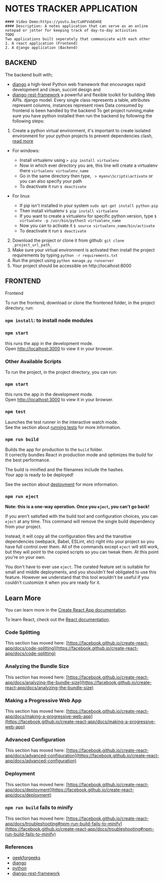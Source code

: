  # NOTES TRACKER APPLICATION
    #### Video Demo:https://youtu.be/CuHFVobEmhE
    #### Description: A notes application that can serve as an online notepad or jotter for keeping track of day-to-day activities
    TODO
    Two applications built seperately that communicate with each other
    1. A react application (Frontend)
    2. A django application (Backend)

## BACKEND
 The backend built with;
  - [django](https://www.djangoproject.com/) a high-level Python web framework that encourages rapid development and clean, succint design and
  -  [django-rest-framework](https://www.django-rest-framework.org/) a powerful and flexible toolkit for building Web APIs. django model. Every single class represents a   table, attributes represent columns, instances represent rows
Data consumed by frontend is been handled by the backend
To get project running,make sure you have python installed then run the backend by following the following steps:
  1. Create a python virtual environment, it's important to create isolated environment for your python projects to prevent dependencies clash, [read more](https://docs.python.org/3/library/venv.html)

  - For windows:
    - Install virtualenv using `> pip install virtualenv `
    - Now in which ever directory you are, this line will create a virtualenv there `virtualenv virtualenv_name`
    - Go in the same directory then type, ` > myenv\Scripts\activate` or you can also specify your path
    - To deactivate it run `$ deactivate`


  - For linux
    - If pip isn't installed in your system `sudo apt-get install python-pip`
    - Then install virtualenv `$ pip install virtualenv`
    - If you want to create a virtualenv for specific python version, type `$ virtualenv -p /usr/bin/python3 virtualenv_name`
    - Now you can to activate it `$ source virtualenv_name/bin/activate`
    - To deactivate it run `$ deactivate`


  2. Download the project or clone it from github: `git clone _project_url_path_`
  3. Make sure your virtual environment is activated then install the project requirements by typing `python -r requirements.txt`
  4. Run the project using `python manage.py runserver`
  5. Your project should be accessible on http://localhost:8000

## FRONTEND
Frontend

To run the frontend, download or clone the frontened folder, in the project directory, run:
### `npm install`: to install node modules

### `npm start`

this runs the app in the development mode.\
Open [http://localhost:3000](http://localhost:3000) to view it in your browser.


### Other Available Scripts
To run the project, in the project directory, you can run:
### `npm start`

this runs the app in the development mode.\
Open [http://localhost:3000](http://localhost:3000) to view it in your browser.

### `npm test`

Launches the test runner in the interactive watch mode.\
See the section about [running tests](https://facebook.github.io/create-react-app/docs/running-tests) for more information.

### `npm run build`

Builds the app for production to the `build` folder.\
It correctly bundles React in production mode and optimizes the build for the best performance.

The build is minified and the filenames include the hashes.\
Your app is ready to be deployed!

See the section about [deployment](https://facebook.github.io/create-react-app/docs/deployment) for more information.

### `npm run eject`

**Note: this is a one-way operation. Once you `eject`, you can't go back!**

If you aren't satisfied with the build tool and configuration choices, you can `eject` at any time. This command will remove the single build dependency from your project.

Instead, it will copy all the configuration files and the transitive dependencies (webpack, Babel, ESLint, etc) right into your project so you have full control over them. All of the commands except `eject` will still work, but they will point to the copied scripts so you can tweak them. At this point you're on your own.

You don't have to ever use `eject`. The curated feature set is suitable for small and middle deployments, and you shouldn't feel obligated to use this feature. However we understand that this tool wouldn't be useful if you couldn't customize it when you are ready for it.

## Learn More

You can learn more in the [Create React App documentation](https://facebook.github.io/create-react-app/docs/getting-started).

To learn React, check out the [React documentation](https://reactjs.org/).

### Code Splitting

This section has moved here: [https://facebook.github.io/create-react-app/docs/code-splitting](https://facebook.github.io/create-react-app/docs/code-splitting)

### Analyzing the Bundle Size

This section has moved here: [https://facebook.github.io/create-react-app/docs/analyzing-the-bundle-size](https://facebook.github.io/create-react-app/docs/analyzing-the-bundle-size)

### Making a Progressive Web App

This section has moved here: [https://facebook.github.io/create-react-app/docs/making-a-progressive-web-app](https://facebook.github.io/create-react-app/docs/making-a-progressive-web-app)

### Advanced Configuration

This section has moved here: [https://facebook.github.io/create-react-app/docs/advanced-configuration](https://facebook.github.io/create-react-app/docs/advanced-configuration)

### Deployment

This section has moved here: [https://facebook.github.io/create-react-app/docs/deployment](https://facebook.github.io/create-react-app/docs/deployment)

### `npm run build` fails to minify

This section has moved here: [https://facebook.github.io/create-react-app/docs/troubleshooting#npm-run-build-fails-to-minify](https://facebook.github.io/create-react-app/docs/troubleshooting#npm-run-build-fails-to-minify)


### References
 - [geekforgeeks](https://www.geeksforgeeks.org/creating-python-virtual-environment-windows-linux/)
 - [django](https://www.djangoproject.com/)
 - [python](https://docs.python.org/3/library/venv.html)
 - [django-rest-framework](https://www.django-rest-framework.org/)